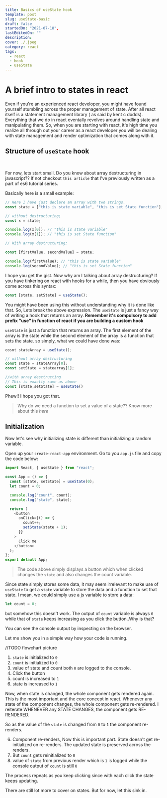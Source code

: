 ```yaml
---
title: Basics of useState hook
template: post
slug: useState-basic
draft: false
startedOn: "2021-07-18",
lastEditedOn: ""
description:
cover: ./.jpeg
category: react
tags:
  - react
  - hook
  - useState
---
```


# A brief intro to states in react

Even if you're an experienced react developer, you might have found yourself stumbling across the proper management of state. After all react itself is a statement management library ( as said by kent c dodds). Everything that we do in react eventally revolves around handling state and manipulating them. So, when you are starting with react, it's high time you realize all through out your career as a react developer you will be dealing with state management and render optimization that comes along with it.

## Structure of `useState` hook

<br/>

For now, lets start small. Do you know about array destructuring in javascript?? If not checkout `this article` that I've previously written as a part of es6 tutorial series.

Basically here is a small example:

```javascript
// Here I have just declare an array with two strings.
const state = ["this is state variable", "this is set State function"];

// without destructuring;
const x = state;

console.log(x[0]); // "this is state variable"
console.log(x[1]); // "this is set State function"

// With array destructuring;

const [firstValue, secondValue] = state;

console.log(firstValue); // "this is state variable"
console.log(secondValue); // "this is set State function"
```

I hope you get the gist. Now why am I talking about array destructuring? If you have tinkering on react with hooks for a while, then you have obviously come across this syntax:

```javascript
const [state, setState] = useState();
```

You might have been using this without understanding why it is done like that. So, Lets break the above expression. The `useState` is just a fancy way of writing a hook that returns an array. **Remember it's compulsory to add prefix "use" in function of react if you are building a custom hook**

`useState` is just a function that returns an array. The first element of the array is the state while the second element of the array is a function that sets the state.
so simply, what we could have done was:

```javascript
cosnt stateArray = useState();

// without array destructuring
const state = stateArray[0];
const setState = statearray[1];

//with array desctructing
// This is exactly same as above
const [state,setState] = useState()

```

Phew!! I hope you got that.

> Why do we need a function to set a value of a state?? Know more about this _here_

## Initialization

Now let's see why initializing state is different than initializing a random variable.

Open up your `create-react-app` environment. Go to you `app.js` file and copy the code below:

```javascript
import React, { useState } from "react";

const App = () => {
  const [state, setState] = useState(0);
  let count = 0;

  console.log("count", count);
  console.log("state", state);

  return (
    <button
      onClick={() => {
        count++;
        setState(state + 1);
      }}
    >
      Click me
    </button>
  );
};
export default App;
```

> The code above simply displays a button which when clicked changes the `state` and also changes the count variable.

Since state simply stores some data, it may seem irrelevant to make use of `useState` to get a `state` variable to store the data and a function to set that state. I mean, we could simply use a js variable to store a data:

```javascript
let count = 0;
```

but somehow this doesn't work. The output of `count` variable is always `0` while that of `state` keeps increasing as you click the button..Why is that?

You can see the console output by inspecting on the browser.

Let me show you in a simple way how your code is running.

//TODO flowchart picture

1. `state` is initialized to `0`
2. `count` is initialized to `0`
3. value of state and count both `0` are logged to the console.
4. Click the button
5. count is increased to `1`
6. state is increased to `1`

Now, when state is changed, the whole component gets rendered again. This is the most important and the core concept in react. Whenever any state of the component changes, the whole component gets re-rendered. I reiterate WHENEVER any STATE CHANGES, the component gets RE-RENDERED.

So as the value of the `state` is changed from `0` to `1` the component re-renders.

6. Component re-renders, Now this is important part. State doesn't get re-initialized on re-renders. The updated state is preserved across the renders.
7. But `count` gets reinitialized to `0`
8. value of `state` from previous render which is `1` is logged while the console output of `count` is still `0`

The process repeats as you keep clicking since with each click the state keeps updating.

There are still lot more to cover on states. But for now, let this sink in.
